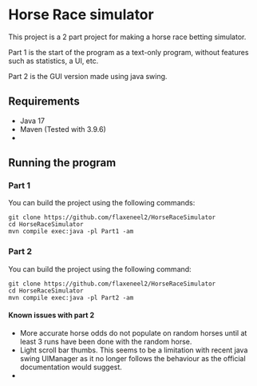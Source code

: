 # Horse Race simulator

This project is a 2 part project for making a horse race betting simulator.

Part 1 is the start of the program as a text-only program, without features such as statistics, a UI, etc.

Part 2 is the GUI version made using java swing.

## Requirements
- Java 17
- Maven (Tested with 3.9.6)
- 


## Running the program

### Part 1

You can build the project using the following commands:
```shell
git clone https://github.com/flaxeneel2/HorseRaceSimulator
cd HorseRaceSimulator
mvn compile exec:java -pl Part1 -am
```

### Part 2

You can build the project using the following command:
```shell
git clone https://github.com/flaxeneel2/HorseRaceSimulator
cd HorseRaceSimulator
mvn compile exec:java -pl Part2 -am
```


#### Known issues with part 2

- More accurate horse odds do not populate on random horses until at least 3 runs have been done with the random horse.
- Light scroll bar thumbs. This seems to be a limitation with recent java swing UIManager as it no longer follows the behaviour as the official documentation would suggest.
- 